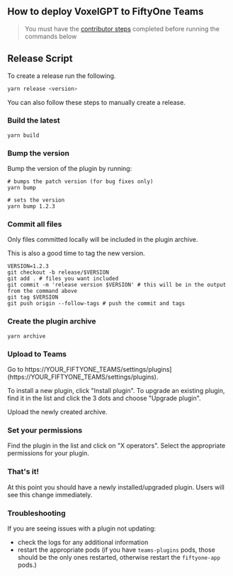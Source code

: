 ## How to deploy VoxelGPT to FiftyOne Teams

> You must have the [contributor steps](CONTRIBUTING.md) completed before
> running the commands below

## Release Script

To create a release run the following.

```sh
yarn release <version>
```

You can also follow these steps to manually create a release.

### Build the latest

```
yarn build
```

### Bump the version

Bump the version of the plugin by running:

```
# bumps the patch version (for bug fixes only)
yarn bump

# sets the version
yarn bump 1.2.3
```

### Commit all files

Only files committed locally will be included in the plugin archive.

This is also a good time to tag the new version.

```
VERSION=1.2.3
git checkout -b release/$VERSION
git add . # files you want included
git commit -m 'release version $VERSION' # this will be in the output from the command above
git tag $VERSION
git push origin --follow-tags # push the commit and tags
```

### Create the plugin archive

```
yarn archive
```

### Upload to Teams

Go to
https://YOUR_FIFTYONE_TEAMS/settings/plugins](https://YOUR_FIFTYONE_TEAMS/settings/plugins).

To install a new plugin, click "Install plugin". To upgrade an existing plugin,
find it in the list and click the 3 dots and choose "Upgrade plugin".

Upload the newly created archive.

### Set your permissions

Find the plugin in the list and click on "X operators". Select the appropriate
permissions for your plugin.

### That's it!

At this point you should have a newly installed/upgraded plugin. Users will see
this change immediately.

### Troubleshooting

If you are seeing issues with a plugin not updating:

-   check the logs for any additional information
-   restart the appropriate pods (if you have `teams-plugins` pods, those
    should be the only ones restarted, otherwise restart the `fiftyone-app`
    pods.)
